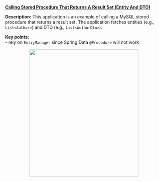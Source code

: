 **[Calling Stored Procedure That Returns A Result Set (Entity And DTO)](https://github.com/AnghelLeonard/Hibernate-SpringBoot/tree/master/HibernateSpringBootCallStoredProcedureReturnResultSet)**
 
**Description:** This application is an example of calling a MySQL stored procedure that returns a result set. The application fetches entities (e.g., `List<Author>`) and DTO (e.g., `List<AuthorDto>`).

**Key points:**\
     - rely on `EntiyManager` since Spring Data `@Procedure` will not work
     
<a href="https://leanpub.com/java-persistence-performance-illustrated-guide"><p align="center"><img src="https://github.com/AnghelLeonard/Hibernate-SpringBoot/blob/master/Java%20Persistence%20Performance%20Illustrated%20Guide.jpg" height="410" width="350"/></p></a>
